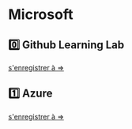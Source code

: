 # Microsoft


## :zero: Github Learning Lab

[s'enregistrer à => ](0.Github-Learning-Lab/0.Installation)

## :one: Azure

[s'enregistrer à => ](1.Azure)
